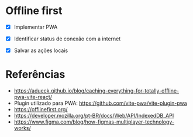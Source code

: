 # Offline first

- [x] Implementar PWA
- [x] Identificar status de conexão com a internet
- [x] Salvar as ações locais


# Referências

- https://adueck.github.io/blog/caching-everything-for-totally-offline-pwa-vite-react/
- Plugin utilizado para PWA: https://github.com/vite-pwa/vite-plugin-pwa
- https://offlinefirst.org/
- https://developer.mozilla.org/pt-BR/docs/Web/API/IndexedDB_API
- https://www.figma.com/blog/how-figmas-multiplayer-technology-works/
